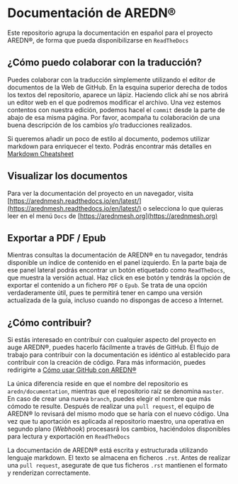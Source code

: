 # Documentación de AREDN®
Este repositorio agrupa la documentación en español para el proyecto AREDN®, de forma que pueda disponibilizarse en `ReadTheDocs`


## ¿Cómo puedo colaborar con la traducción?
Puedes colaborar con la traducción simplemente utilizando el editor de documentos de la Web de GitHub. En la esquina superior derecha de todos los textos del repositorio, aparece un lápiz. Haciendo click ahí se nos abrirá un editor web en el que podremos modificar el archivo.
Una vez estemos contentos con nuestra edición, podemos hacel el `commit` desde la parte de abajo de esa misma página. Por favor, acompaña tu colaboración de una buena descripción de los cambios y/o traducciones realizados. 

Si queremos añadir un poco de estilo al documento, podemos utilizar markdown para enriquecer el texto. Podrás encontrar más detalles en [Markdown Cheatsheet](https://github.com/adam-p/markdown-here/wiki/Markdown-Cheatsheet)


## Visualizar los documentos
Para ver la documentación del proyecto en un navegador, visita [https://arednmesh.readthedocs.io/en/latest/](https://arednmesh.readthedocs.io/en/latest/) o selecciona lo que quieras leer en el menú `Docs` de [https://arednmesh.org](https://arednmesh.org)


## Exportar a PDF / Epub
Mientras consultas la documentación de AREDN® en tu navegador, tendrás disponible un índice de contenido en el panel izquierdo. En la parte baja de ese panel lateral podrás encontrar un botón etiquetado como `ReadTheDocs`, que muestra la versión actual. Haz click en ese botón y tendrás la opción de exportar el contenido a un fichero `PDF` o `Epub`.
Se trata de una opción verdaderamente útil, pues te permitirá tener en campo una versión actualizada de la guía, incluso cuando no dispongas de acceso a Internet. 


## ¿Cómo contribuir? 
Si estás interesado en contribuir con cualquier aspecto del proyecto en auge AREDN®, puedes hacerlo fácilmente a través de GitHub. El flujo de trabajo para contribuir con la documentación es idéntico al establecido para contribuir con la creación de código. Para más información, puedes redirigirte a [Cómo usar GitHub con AREDN®](https://github.com/aredn/documentation_es/blob/master/C%C3%B3mo%20usar%20GitHub%20con%20AREDN.md)

La única diferencia reside en que el nombre del repositorio es `aredn/documentation`, mientras que el repositorio raíz se denomina `master`. En caso de crear una nueva `branch`, puedes elegir el nombre que más cómodo te resulte. Después de realizar una `pull request`, el equipo de AREDN® lo revisará del mismo modo que se haría con el nuevo código. Una vez que tu aportación es aplicada al repositorio maestro, una operativa en segundo plano (*Webhook*) procesasrá los cambios, haciéndolos disponibles para lectura y exportación en `ReadTheDocs`

La documentación de AREDN® está escrita y estructurada utilizando lenguaje markdown. El texto se almacena en ficheros `.rst`. Antes de realizar una `pull request`, asegurate de que tus ficheros `.rst` mantienen el formato y renderizan correctamente.
